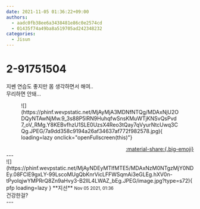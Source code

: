 ```yaml
---
date: 2021-11-05 01:36:22+09:00
authors:
  - aadc0fb38ee6a3438481e86c0e2574cd
  - 01435f74a49ba8a519705ad242348232
categories:
  - Jisun
---
```


# 2-91751504

<div class="post-container" markdown="1">
<div class="content-container md-sidebar__scrollwrap" markdown="1">

지쎈 연습도 좋지만 몸 생각하면서 해여..<br>무리하면 안돼...
<figure markdown="1">
![](https://phinf.wevpstatic.net/MjAyMjA3MDNfNTQg/MDAxNjU2ODQyNTAwNjMw.9_3s88P5lRN9HuhqfwSnsKMuWTjKNSvQsPvd7_oV_RMg.Y8KEBvfhzU1SLE0UzsX4Reo3tQay7qVyurNtcUwq3CQg.JPEG/7a9dd358c9194a26af34637af772f982578.jpg){ loading=lazy onclick="openFullscreen(this)"}
</figure>


</div>
</div>

<div style="text-align: right;" markdown="1">
<a href="https://weverse.io/fromis9/fanpost/2-91751504" style="text-align: right;">:material-share:{.big-emoji}</a>
</div>
---

<div class="comments-container md-sidebar__scrollwrap" markdown="1">
<div class="comment" markdown="1">
<div class='id-container' markdown="1">
![](https://phinf.wevpstatic.net/MjAyNDEyMTlfMTE5/MDAxNzM0NTgzMjY0NDEy.08FClE9gxLY-99LscoMUgQbKnrVicLFFWSqmAi3eGLEg.hXV0n-tPyoIqjwYMPRrQ8Zn9aHvy3-B2llL4LWAZ_bEg.JPEG/image.jpg?type=s72){ pfp loading=lazy }
**<span class="artist">지선</span>** <small>Nov 05 2021, 01:36</small><br>
</div>
<div class='comment-body' markdown="1">
건강한걸?
</div>
</div>
</div>
---
